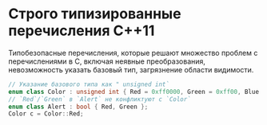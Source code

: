# Строго типизированные перечисления C++11

Типобезопасные перечисления, которые решают множество проблем с перечислениями в C, включая неявные преобразования, невозможность указать базовый тип, загрязнение области видимости.
```c++
// Указание базового типа как " unsigned int`
enum class Color : unsigned int { Red = 0xff0000, Green = 0xff00, Blue = 0xff };
// `Red`/`Green` в `Alert` не конфликтуют с `Color`
enum class Alert : bool { Red, Green };
Color c = Color::Red;
```